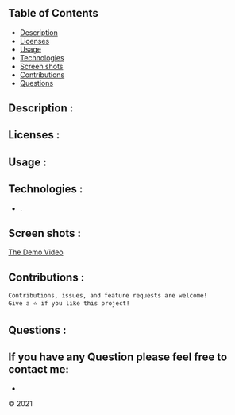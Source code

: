 
# 

## Table of Contents

- [Description](#description)
- [Licenses](#licenses)
- [Usage](#usage)
- [Technologies](#technologies)
- [Screen shots](#screen-shots)
- [Contributions](#contributions)
- [Questions](#questions)


## Description : 


## Licenses :







## Usage : 


## Technologies : 

- .

## Screen shots : 


[The Demo Video]()




## Contributions :
    Contributions, issues, and feature requests are welcome!
    Give a ⭐️ if you like this project!



## Questions : 
If you have any Question please feel free to contact me:
- 
- [](https://github.com/)



&copy; 2021 [](https://github.com/)

